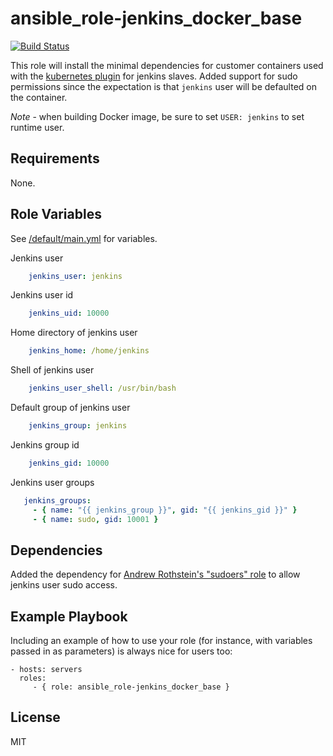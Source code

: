 ansible_role-jenkins_docker_base
=========

[![Build Status](https://travis-ci.org/JRemitz/ansible_role-jenkins_docker_base.svg?branch=master)](https://travis-ci.org/JRemitz/ansible_role-jenkins_docker_base)

This role will install the minimal dependencies for customer containers used with the [kubernetes plugin](https://github.com/jenkinsci/kubernetes-plugin) for jenkins slaves. Added support for sudo permissions since the expectation is that `jenkins` user will be defaulted on the container.

*Note* - when building Docker image, be sure to set `USER: jenkins` to set runtime user.

Requirements
------------

None.

Role Variables
--------------

See [/default/main.yml](/defaults/main.yml) for variables.

Jenkins user
```yml
    jenkins_user: jenkins
```

Jenkins user id
```yml
    jenkins_uid: 10000
```

Home directory of jenkins user
```yml
    jenkins_home: /home/jenkins
```

Shell of jenkins user
```yml
    jenkins_user_shell: /usr/bin/bash
```

Default group of jenkins user
```yml
    jenkins_group: jenkins
```

Jenkins group id
```yml
    jenkins_gid: 10000
```

Jenkins user groups
```yml
   jenkins_groups:
     - { name: "{{ jenkins_group }}", gid: "{{ jenkins_gid }}" }
     - { name: sudo, gid: 10001 }
```

Dependencies
------------

Added the dependency for [Andrew Rothstein's "sudoers" role](https://galaxy.ansible.com/andrewrothstein/sudoers/) to allow jenkins user sudo access.

Example Playbook
----------------

Including an example of how to use your role (for instance, with variables passed in as parameters) is always nice for users too:

    - hosts: servers
      roles:
         - { role: ansible_role-jenkins_docker_base }

License
-------

MIT

